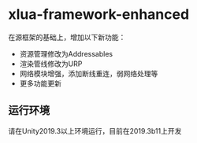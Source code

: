 # xlua-framework-enhanced

在源框架的基础上，增加以下新功能：

* 资源管理修改为Addressables
* 渲染管线修改为URP
* 网络模块增强，添加断线重连，弱网络处理等
* 更多功能更新

## 运行环境

请在Unity2019.3以上环境运行，目前在2019.3b11上开发
